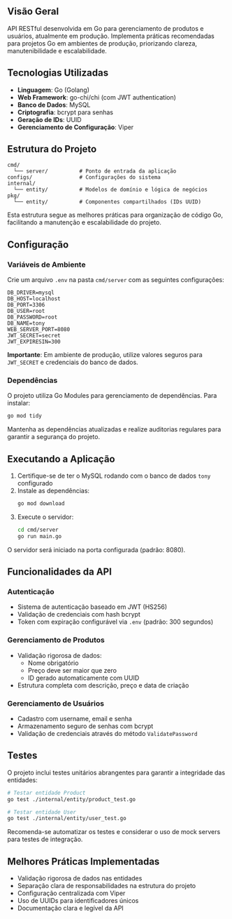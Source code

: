 
## Visão Geral
API RESTful desenvolvida em Go para gerenciamento de produtos e usuários, atualmente em produção. Implementa práticas recomendadas para projetos Go em ambientes de produção, priorizando clareza, manutenibilidade e escalabilidade. 

## Tecnologias Utilizadas
- **Linguagem**: Go (Golang)
- **Web Framework**: go-chi/chi (com JWT authentication)
- **Banco de Dados**: MySQL
- **Criptografia**: bcrypt para senhas
- **Geração de IDs**: UUID
- **Gerenciamento de Configuração**: Viper

## Estrutura do Projeto
```
cmd/
  └── server/          # Ponto de entrada da aplicação
configs/               # Configurações do sistema
internal/
  └── entity/          # Modelos de domínio e lógica de negócios
pkg/
  └── entity/          # Componentes compartilhados (IDs UUID)
```
Esta estrutura segue as melhores práticas para organização de código Go, facilitando a manutenção e escalabilidade do projeto. 

## Configuração

### Variáveis de Ambiente
Crie um arquivo `.env` na pasta `cmd/server` com as seguintes configurações:

```env
DB_DRIVER=mysql
DB_HOST=localhost
DB_PORT=3306
DB_USER=root
DB_PASSWORD=root
DB_NAME=tony
WEB_SERVER_PORT=8080
JWT_SECRET=secret
JWT_EXPIRESIN=300
```

**Importante**: Em ambiente de produção, utilize valores seguros para `JWT_SECRET` e credenciais do banco de dados. 

### Dependências
O projeto utiliza Go Modules para gerenciamento de dependências. Para instalar:
```bash
go mod tidy
```
Mantenha as dependências atualizadas e realize auditorias regulares para garantir a segurança do projeto. 

## Executando a Aplicação

1. Certifique-se de ter o MySQL rodando com o banco de dados `tony` configurado
2. Instale as dependências:
   ```bash
   go mod download
   ```
3. Execute o servidor:
   ```bash
   cd cmd/server
   go run main.go
   ```
O servidor será iniciado na porta configurada (padrão: 8080). 

## Funcionalidades da API

### Autenticação
- Sistema de autenticação baseado em JWT (HS256)
- Validação de credenciais com hash bcrypt
- Token com expiração configurável via `.env` (padrão: 300 segundos)

### Gerenciamento de Produtos
- Validação rigorosa de dados:
  - Nome obrigatório
  - Preço deve ser maior que zero
  - ID gerado automaticamente com UUID
- Estrutura completa com descrição, preço e data de criação

### Gerenciamento de Usuários
- Cadastro com username, email e senha
- Armazenamento seguro de senhas com bcrypt
- Validação de credenciais através do método `ValidatePassword`

## Testes
O projeto inclui testes unitários abrangentes para garantir a integridade das entidades:

```bash
# Testar entidade Product
go test ./internal/entity/product_test.go

# Testar entidade User
go test ./internal/entity/user_test.go
```
Recomenda-se automatizar os testes e considerar o uso de mock servers para testes de integração. 

## Melhores Práticas Implementadas
- Validação rigorosa de dados nas entidades
- Separação clara de responsabilidades na estrutura do projeto
- Configuração centralizada com Viper
- Uso de UUIDs para identificadores únicos
- Documentação clara e legível da API 
